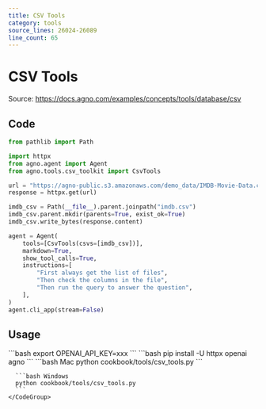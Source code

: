 ```yaml
---
title: CSV Tools
category: tools
source_lines: 26024-26089
line_count: 65
---
```


# CSV Tools
Source: https://docs.agno.com/examples/concepts/tools/database/csv



## Code

```python cookbook/tools/csv_tools.py
from pathlib import Path

import httpx
from agno.agent import Agent
from agno.tools.csv_toolkit import CsvTools

url = "https://agno-public.s3.amazonaws.com/demo_data/IMDB-Movie-Data.csv"
response = httpx.get(url)

imdb_csv = Path(__file__).parent.joinpath("imdb.csv")
imdb_csv.parent.mkdir(parents=True, exist_ok=True)
imdb_csv.write_bytes(response.content)

agent = Agent(
    tools=[CsvTools(csvs=[imdb_csv])],
    markdown=True,
    show_tool_calls=True,
    instructions=[
        "First always get the list of files",
        "Then check the columns in the file",
        "Then run the query to answer the question",
    ],
)
agent.cli_app(stream=False)
```

## Usage

<Steps>
  <Snippet file="create-venv-step.mdx" />

  <Step title="Set your API key">
    ```bash
    export OPENAI_API_KEY=xxx
    ```
  </Step>

  <Step title="Install libraries">
    ```bash
    pip install -U httpx openai agno
    ```
  </Step>

  <Step title="Run Agent">
    <CodeGroup>
      ```bash Mac
      python cookbook/tools/csv_tools.py
      ```

      ```bash Windows
      python cookbook/tools/csv_tools.py
      ```
    </CodeGroup>
  </Step>
</Steps>


